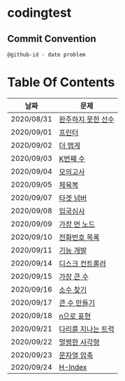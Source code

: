 # codingtest
## Commit Convention
```
@github-id - date problem
```

# Table Of Contents

| 날짜 | 문제 |
| --- | --- |
| 2020/08/31 | [완주하지 못한 선수](https://programmers.co.kr/learn/courses/30/lessons/42576) | 
| 2020/09/01 | [프린터](https://programmers.co.kr/learn/courses/30/lessons/42587) |
| 2020/09/02 | [더 맵게](https://programmers.co.kr/learn/courses/30/lessons/42626) |
| 2020/09/03 | [K번째 수](https://programmers.co.kr/learn/courses/30/lessons/42748) |
| 2020/09/04 | [모의고사](https://programmers.co.kr/learn/courses/30/lessons/42840) |
| 2020/09/05 | [체육복](https://programmers.co.kr/learn/courses/30/lessons/42862) |
| 2020/09/07 | [타겟 넘버](https://programmers.co.kr/learn/courses/30/lessons/43165) |
| 2020/09/08 | [입국심사](https://programmers.co.kr/learn/courses/30/lessons/43238) |
| 2020/09/09 | [가장 먼 노드](https://programmers.co.kr/learn/courses/30/lessons/49189) |
| 2020/09/10 | [전화번호 목록](https://programmers.co.kr/learn/courses/30/lessons/42577) |
| 2020/09/11 | [기능 개발](https://programmers.co.kr/learn/courses/30/lessons/42586) |
| 2020/09/14 | [디스크 컨트롤러](https://programmers.co.kr/learn/courses/30/lessons/42627) |
| 2020/09/15 | [가장 큰 수](https://programmers.co.kr/learn/courses/30/lessons/42746) |
| 2020/09/16 | [소수 찾기](https://programmers.co.kr/learn/courses/30/lessons/42839) |
| 2020/09/17 | [큰 수 만들기](https://programmers.co.kr/learn/courses/30/lessons/42883) |
| 2020/09/18 | [n으로 표현](https://programmers.co.kr/learn/courses/30/lessons/42895) |
| 2020/09/21 | [다리를 지나는 트럭](https://programmers.co.kr/learn/courses/30/lessons/42583) |
| 2020/09/22 | [멀쩡한 사각형](https://programmers.co.kr/learn/courses/30/lessons/62048) |
| 2020/09/23 | [문자열 압축](https://programmers.co.kr/learn/courses/30/lessons/60057) |
| 2020/09/24 | [H-Index](https://programmers.co.kr/learn/courses/30/lessons/42747) |
